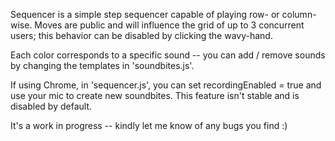 Sequencer is a simple step sequencer capable of playing row- or column-wise. Moves are public and will influence
the grid of up to 3 concurrent users; this behavior can be disabled by clicking the wavy-hand.

Each color corresponds to a specific sound -- you can add / remove sounds by changing the templates in
'soundbites.js'.

If using Chrome, in 'sequencer.js', you can set recordingEnabled = true and use your mic to create new soundbites.
This feature isn't stable and is disabled by default.

It's a work in progress -- kindly let me know of any bugs you find :)